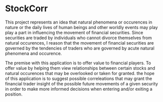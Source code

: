 # StockCorr

This project represents an idea that natural phenomena or occurences in nature or the daily lives of human beings and other worldly events may play play a part in influencing the movement of financial securities.  Since securities are traded by individuals who cannot divorce themselves from natural occurences, I reason that the movement of financial securities are governed by the tendencies of traders who are governed by acute natural phenomena and occurence. 

The premise with this application is to offer value to financial players.  To offer value by helping them view relationships between certain stocks and natural occurences that may be overlooked or taken for granted.  the hope of this application is to suggest possible correleations that may grant the financial trader insight of the possible future movements of a given security in order to make more informed decisions when entering and/or exiting a position.

<!-- ## Development server

Run `ng serve` for a dev server. Navigate to `http://localhost:4200/`. The app will automatically reload if you change any of the source files.

## Code scaffolding

Run `ng generate component component-name` to generate a new component. You can also use `ng generate directive|pipe|service|class|guard|interface|enum|module`.

## Build

Run `ng build` to build the project. The build artifacts will be stored in the `dist/` directory. Use the `-prod` flag for a production build.

## Running unit tests

Run `ng test` to execute the unit tests via [Karma](https://karma-runner.github.io).

## Running end-to-end tests

Run `ng e2e` to execute the end-to-end tests via [Protractor](http://www.protractortest.org/).

## Further help

To get more help on the Angular CLI use `ng help` or go check out the [Angular CLI README](https://github.com/angular/angular-cli/blob/master/README.md). -->
